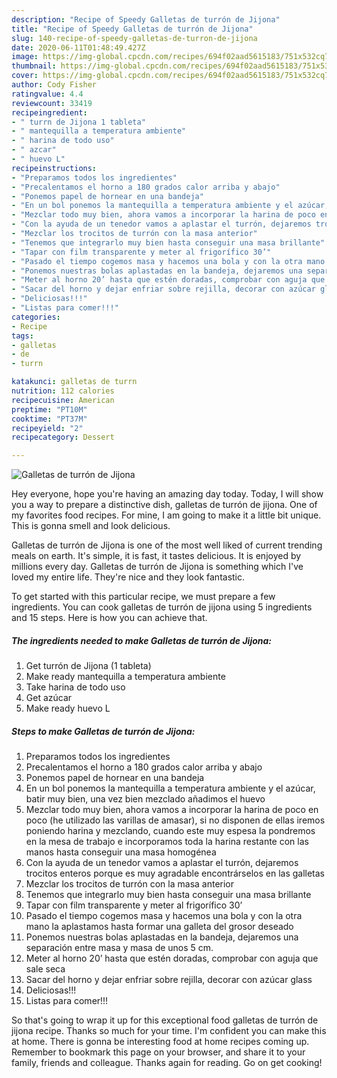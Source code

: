 ```yaml
---
description: "Recipe of Speedy Galletas de turrón de Jijona"
title: "Recipe of Speedy Galletas de turrón de Jijona"
slug: 140-recipe-of-speedy-galletas-de-turron-de-jijona
date: 2020-06-11T01:48:49.427Z
image: https://img-global.cpcdn.com/recipes/694f02aad5615183/751x532cq70/galletas-de-turron-de-jijona-foto-principal.jpg
thumbnail: https://img-global.cpcdn.com/recipes/694f02aad5615183/751x532cq70/galletas-de-turron-de-jijona-foto-principal.jpg
cover: https://img-global.cpcdn.com/recipes/694f02aad5615183/751x532cq70/galletas-de-turron-de-jijona-foto-principal.jpg
author: Cody Fisher
ratingvalue: 4.4
reviewcount: 33419
recipeingredient:
- " turrn de Jijona 1 tableta"
- " mantequilla a temperatura ambiente"
- " harina de todo uso"
- " azcar"
- " huevo L"
recipeinstructions:
- "Preparamos todos los ingredientes"
- "Precalentamos el horno a 180 grados calor arriba y abajo"
- "Ponemos papel de hornear en una bandeja"
- "En un bol ponemos la mantequilla a temperatura ambiente y el azúcar, batir muy bien, una vez bien mezclado añadimos el huevo"
- "Mezclar todo muy bien, ahora vamos a incorporar la harina de poco en poco (he utilizado las varillas de amasar), si no disponen de ellas iremos poniendo harina y mezclando, cuando este muy espesa la pondremos en la mesa de trabajo e incorporamos toda la harina restante con las manos hasta conseguir una masa homogénea"
- "Con la ayuda de un tenedor vamos a aplastar el turrón, dejaremos trocitos enteros porque es muy agradable encontrárselos en las galletas"
- "Mezclar los trocitos de turrón con la masa anterior"
- "Tenemos que integrarlo muy bien hasta conseguir una masa brillante"
- "Tapar con film transparente y meter al frigorífico 30’"
- "Pasado el tiempo cogemos masa y hacemos una bola y con la otra mano la aplastamos hasta formar una galleta del grosor deseado"
- "Ponemos nuestras bolas aplastadas en la bandeja, dejaremos una separación entre masa y masa de unos 5 cm."
- "Meter al horno 20’ hasta que estén doradas, comprobar con aguja que sale seca"
- "Sacar del horno y dejar enfriar sobre rejilla, decorar con azúcar glass"
- "Deliciosas!!!"
- "Listas para comer!!!"
categories:
- Recipe
tags:
- galletas
- de
- turrn

katakunci: galletas de turrn 
nutrition: 112 calories
recipecuisine: American
preptime: "PT10M"
cooktime: "PT37M"
recipeyield: "2"
recipecategory: Dessert

---
```



![Galletas de turrón de Jijona](https://img-global.cpcdn.com/recipes/694f02aad5615183/751x532cq70/galletas-de-turron-de-jijona-foto-principal.jpg)

Hey everyone, hope you're having an amazing day today. Today, I will show you a way to prepare a distinctive dish, galletas de turrón de jijona. One of my favorites food recipes. For mine, I am going to make it a little bit unique. This is gonna smell and look delicious.



Galletas de turrón de Jijona is one of the most well liked of current trending meals on earth. It's simple, it is fast, it tastes delicious. It is enjoyed by millions every day. Galletas de turrón de Jijona is something which I've loved my entire life. They're nice and they look fantastic.


To get started with this particular recipe, we must prepare a few ingredients. You can cook galletas de turrón de jijona using 5 ingredients and 15 steps. Here is how you can achieve that.

<!--inarticleads1-->

##### The ingredients needed to make Galletas de turrón de Jijona:

1. Get  turrón de Jijona (1 tableta)
1. Make ready  mantequilla a temperatura ambiente
1. Take  harina de todo uso
1. Get  azúcar
1. Make ready  huevo L




<!--inarticleads2-->

##### Steps to make Galletas de turrón de Jijona:

1. Preparamos todos los ingredientes
1. Precalentamos el horno a 180 grados calor arriba y abajo
1. Ponemos papel de hornear en una bandeja
1. En un bol ponemos la mantequilla a temperatura ambiente y el azúcar, batir muy bien, una vez bien mezclado añadimos el huevo
1. Mezclar todo muy bien, ahora vamos a incorporar la harina de poco en poco (he utilizado las varillas de amasar), si no disponen de ellas iremos poniendo harina y mezclando, cuando este muy espesa la pondremos en la mesa de trabajo e incorporamos toda la harina restante con las manos hasta conseguir una masa homogénea
1. Con la ayuda de un tenedor vamos a aplastar el turrón, dejaremos trocitos enteros porque es muy agradable encontrárselos en las galletas
1. Mezclar los trocitos de turrón con la masa anterior
1. Tenemos que integrarlo muy bien hasta conseguir una masa brillante
1. Tapar con film transparente y meter al frigorífico 30’
1. Pasado el tiempo cogemos masa y hacemos una bola y con la otra mano la aplastamos hasta formar una galleta del grosor deseado
1. Ponemos nuestras bolas aplastadas en la bandeja, dejaremos una separación entre masa y masa de unos 5 cm.
1. Meter al horno 20’ hasta que estén doradas, comprobar con aguja que sale seca
1. Sacar del horno y dejar enfriar sobre rejilla, decorar con azúcar glass
1. Deliciosas!!!
1. Listas para comer!!!




So that's going to wrap it up for this exceptional food galletas de turrón de jijona recipe. Thanks so much for your time. I'm confident you can make this at home. There is gonna be interesting food at home recipes coming up. Remember to bookmark this page on your browser, and share it to your family, friends and colleague. Thanks again for reading. Go on get cooking!
